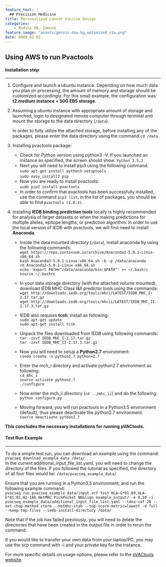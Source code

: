 ```yaml
---
feature_text: |
  ## Precision Medicine
title: Personalized Cancer Vaccine Design
categories:
    - Module 08. Immune
feature_image: "assets/genvis-dna-bg_optimized_v1a.png"
date: 0008-02-01
---
```


## Using AWS to run Pvactools 

#### **Installation step**
_____________________

1. Configure and launch a ubuntu instance. Depending on how much data you plan on processing, the amount of memory and storage should be customized accordingly. For this small example, the configuration was: **t2.medium instance + 50G EBS storage**. 

2. Assuming a ubuntu instance with appropriate amount of storage and launched, login to designated remote computer through terminal and mount the storage to the data directory (`/data`).

    In order to fully utilize the attached storage, before installing any of the packages, please enter the data directory using the command:`cd /data`  

3. Installing pvactools package:

    * Check for Python version using python3 -V. If you launched an instance as specified, the screen should show:
    `Python 3.5.2`  
    * Next you will need to install pip3 using the following command:  
    `sudo apt-get install python3-setuptools`  
    `sudo easy_install3 pip`  
    * Now you are ready to install pvactools:  
    `sudo pip3 install pvactools`  
    * In order to confirm that pvactools has been successfully installed, use the command `pip3 list`, in the list of packages, you should be able to find `pvactools (1.0.3)`.  

4. Installing **IEDB binding prediction tools** locally is highly recommended for analysis of larger datasets or when the making predictions for multiple alleles, epitope lengths, or prediction algorithm. In order to use the local version of IEDB with pvactools, we will first need to install **Anaconda**.  
    * Inside the data mounted directory (`/data`), install anaconda by using the following commands:  
    `wget https://repo.continuum.io/archive/Anaconda3-5.0.1-Linux-x86_64.sh`  
    `bash Anaconda3-5.0.1-Linux-x86_64.sh -b -p /data/anaconda`  
    `rm Anaconda3-5.0.1-Linux-x86_64.sh`  
    `echo 'export PATH="/data/anaconda/bin:$PATH"' >> ~/.bashrc`  
    `source ~/.bashrc`

    * In your data storage directory (with the attached volume mounted), download IEDB MHC Class I&II predictor tools using the commands:  
    `wget http://downloads.iedb.org/tools/mhci/LATEST/IEDB_MHC_I-2.17.tar.gz`  
    `wget http://downloads.iedb.org/tools/mhcii/LATEST/IEDB_MHC_II-2.17.3.tar.gz`  

    * IEDB also requires **tcsh**, install as following:  
    `sudo apt-get update`  
    `sudo apt-get install tcsh`  

    * Unpack the files downloaded from IEDB using following commands:  
    `tar -zxvf IEDB_MHC_I-2.17.tar.gz`  
    `tar -zxvf IEDB_MHC_II-2.17.3.tar.gz`  

    * Now you will need to setup a **Python2.7** environment:  
    `conda create -n python2.7 python=2.7`  

    * Enter the mch_i directory and activate python2.7 environment as following:  
    `cd mhc_i`  
    `source activate python2.7`  
    `./configure`  

    * Now enter the mch_ii directory (`cd ../mhc_ii`) and do the following:  
    `python configure.py`  

    * Moving forward, you will run pvactools in a Python3.5 environment (default), thus please deactivate the python2.7 environment:  
    `source deactivate python2.7`

**This concludes the necessary installations for running pVACtools.**

#### **Test Run Example**
__________________________  
To do a simple test run, you can download an example using the command:  
    `pvacseq download_example_data /data/`  
    In the current additional_input_file_list.yaml, you will need to change the directory of the files. If you followed the tutorial as specified, the directory of all four files would be: `/data/pvacseq_example_data/`  

Ensure that you are running in a Python3.5 environment, and run the following example command:  
    `pvacseq run pvacseq_example_data/input.vcf Test HLA-G*01:09,HLA-E*01:01,H2-IAb NetMHC PickPocket NNalign example_output/ -e 9,10 -i pvacseq_example_data/additional_input_file_list.yaml --tdna-vaf 20 --net-chop-method cterm --netmhc-stab --top-score-metric=lowest -d full --keep-tmp-files --iedb-install-directory /data/`  

Note that if the job has failed previously, you will need to delete the directories that have been created in the output file in order to rerun the command.  

If you would like to transfer your own data from your laptop/PC, you may use the scp command with -i and your private key for the instance. 

For more specific details on usage options, please refer to the [pVACtools website](http://pvactools.readthedocs.io/en/latest/pvacseq/run.html). 




